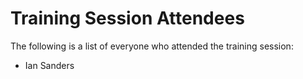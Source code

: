 # Training Session Attendees
The following is a list of everyone who attended the training session:

* Ian Sanders
